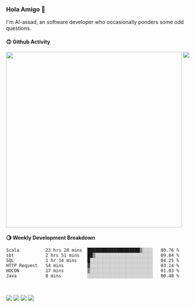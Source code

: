 ### Hola Amigo 🤣   

I'm Al-assad, an software developer who occasionally ponders some odd questions.  
 
#### 🙃 Github Activity 
<div>
  <img src="https://github-readme-stats.vercel.app/api?username=al-assad&show_icons=true" align="top" style="display: inline-block;" width="480"/>
  <img src="https://github-readme-stats.vercel.app/api/top-langs/?username=al-assad&hide=css,html&langs_count=8&layout=compact" align="top" style="display: inline-block;"/>
</div>

#### 🌖 Weekly Development Breakdown
<!--START_SECTION:waka-->

```text
Scala          23 hrs 28 mins  ████████████████████▒░░░░   80.76 %
sbt            2 hrs 51 mins   ██▒░░░░░░░░░░░░░░░░░░░░░░   09.84 %
SQL            1 hr 14 mins    █░░░░░░░░░░░░░░░░░░░░░░░░   04.25 %
HTTP Request   54 mins         ▓░░░░░░░░░░░░░░░░░░░░░░░░   03.14 %
HOCON          17 mins         ▒░░░░░░░░░░░░░░░░░░░░░░░░   01.03 %
Java           8 mins          ░░░░░░░░░░░░░░░░░░░░░░░░░   00.48 %
```

<!--END_SECTION:waka-->

<br>

<a href="https://twitter.com/Alassad_dev"><img src="https://img.shields.io/badge/Twitter-@Alassad__dev-blue?style=flat&logo=twitter" /></a>
<a href="https://t.me/alassad_dev"><img src="https://img.shields.io/badge/Telegram-@alassad__dev-orange?style=flat&logo=telegram" /></a>
<a href="https://assad.notion.site"><img src="https://img.shields.io/badge/Notion-Al--assad's_Blog-red?style=flat&logo=notion" /></a>
<a href="https://assad.notion.site/Notes-0dbfb98e35034fd5ba4a21cea8006145"><img src="https://img.shields.io/badge/Notion-Al--assad's_Note-yellow?style=flat&logo=notion" /></a>

